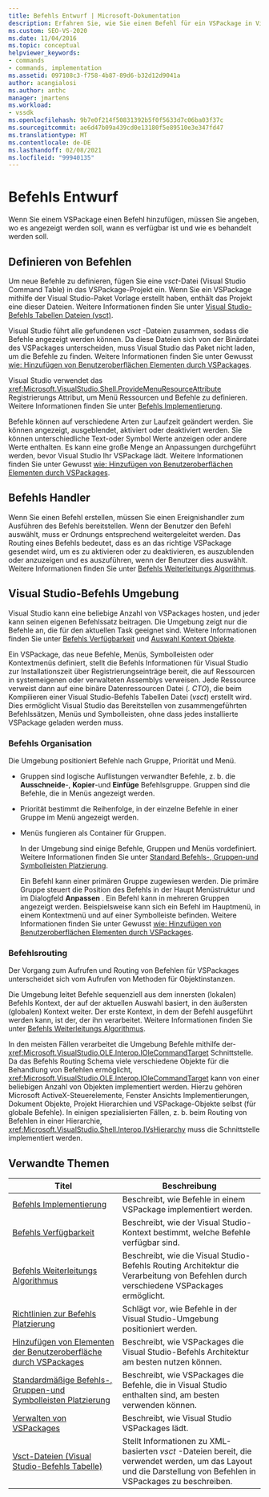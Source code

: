 ```yaml
---
title: Befehls Entwurf | Microsoft-Dokumentation
description: Erfahren Sie, wie Sie einen Befehl für ein VSPackage in Visual Studio entwerfen. Einschließlich, angeben des Orts, an dem es angezeigt wird, wann es verfügbar ist und wie es behandelt werden soll.
ms.custom: SEO-VS-2020
ms.date: 11/04/2016
ms.topic: conceptual
helpviewer_keywords:
- commands
- commands, implementation
ms.assetid: 097108c3-f758-4b87-89d6-b32d12d9041a
author: acangialosi
ms.author: anthc
manager: jmartens
ms.workload:
- vssdk
ms.openlocfilehash: 9b7e0f214f50831392b5f0f5633d7c06ba03f37c
ms.sourcegitcommit: ae6d47b09a439cd0e13180f5e89510e3e347fd47
ms.translationtype: MT
ms.contentlocale: de-DE
ms.lasthandoff: 02/08/2021
ms.locfileid: "99940135"
---
```

# <a name="command-design"></a>Befehls Entwurf
Wenn Sie einem VSPackage einen Befehl hinzufügen, müssen Sie angeben, wo es angezeigt werden soll, wann es verfügbar ist und wie es behandelt werden soll.

## <a name="define-commands"></a>Definieren von Befehlen
 Um neue Befehle zu definieren, fügen Sie eine *vsct*-Datei (Visual Studio Command Table) in das VSPackage-Projekt ein. Wenn Sie ein VSPackage mithilfe der Visual Studio-Paket Vorlage erstellt haben, enthält das Projekt eine dieser Dateien. Weitere Informationen finden Sie unter [Visual Studio-Befehls Tabellen Dateien (vsct)](../../extensibility/internals/visual-studio-command-table-dot-vsct-files.md).

 Visual Studio führt alle gefundenen *vsct* -Dateien zusammen, sodass die Befehle angezeigt werden können. Da diese Dateien sich von der Binärdatei des VSPackages unterscheiden, muss Visual Studio das Paket nicht laden, um die Befehle zu finden. Weitere Informationen finden Sie unter Gewusst [wie: Hinzufügen von Benutzeroberflächen Elementen durch VSPackages](../../extensibility/internals/how-vspackages-add-user-interface-elements.md).

 Visual Studio verwendet das <xref:Microsoft.VisualStudio.Shell.ProvideMenuResourceAttribute> Registrierungs Attribut, um Menü Ressourcen und Befehle zu definieren. Weitere Informationen finden Sie unter [Befehls Implementierung](../../extensibility/internals/command-implementation.md).

 Befehle können auf verschiedene Arten zur Laufzeit geändert werden. Sie können angezeigt, ausgeblendet, aktiviert oder deaktiviert werden. Sie können unterschiedliche Text-oder Symbol Werte anzeigen oder andere Werte enthalten. Es kann eine große Menge an Anpassungen durchgeführt werden, bevor Visual Studio Ihr VSPackage lädt. Weitere Informationen finden Sie unter Gewusst [wie: Hinzufügen von Benutzeroberflächen Elementen durch VSPackages](../../extensibility/internals/how-vspackages-add-user-interface-elements.md).

## <a name="command-handlers"></a>Befehls Handler
 Wenn Sie einen Befehl erstellen, müssen Sie einen Ereignishandler zum Ausführen des Befehls bereitstellen. Wenn der Benutzer den Befehl auswählt, muss er Ordnungs entsprechend weitergeleitet werden. Das Routing eines Befehls bedeutet, dass es an das richtige VSPackage gesendet wird, um es zu aktivieren oder zu deaktivieren, es auszublenden oder anzuzeigen und es auszuführen, wenn der Benutzer dies auswählt. Weitere Informationen finden Sie unter [Befehls Weiterleitungs Algorithmus](../../extensibility/internals/command-routing-algorithm.md).

## <a name="visual-studio-command-environment"></a>Visual Studio-Befehls Umgebung
 Visual Studio kann eine beliebige Anzahl von VSPackages hosten, und jeder kann seinen eigenen Befehlssatz beitragen. Die Umgebung zeigt nur die Befehle an, die für den aktuellen Task geeignet sind. Weitere Informationen finden Sie unter [Befehls Verfügbarkeit](../../extensibility/internals/command-availability.md) und [Auswahl Kontext Objekte](../../extensibility/internals/selection-context-objects.md).

 Ein VSPackage, das neue Befehle, Menüs, Symbolleisten oder Kontextmenüs definiert, stellt die Befehls Informationen für Visual Studio zur Installationszeit über Registrierungseinträge bereit, die auf Ressourcen in systemeigenen oder verwalteten Assemblys verweisen. Jede Ressource verweist dann auf eine binäre Datenressourcen Datei (*. CTO*), die beim Kompilieren einer Visual Studio-Befehls Tabellen Datei (*vsct*) erstellt wird. Dies ermöglicht Visual Studio das Bereitstellen von zusammengeführten Befehlssätzen, Menüs und Symbolleisten, ohne dass jedes installierte VSPackage geladen werden muss.

### <a name="command-organization"></a>Befehls Organisation
 Die Umgebung positioniert Befehle nach Gruppe, Priorität und Menü.

- Gruppen sind logische Auflistungen verwandter Befehle, z. b. die **Ausschneide**-, **Kopier**-und **Einfüge** Befehlsgruppe. Gruppen sind die Befehle, die in Menüs angezeigt werden.

- Priorität bestimmt die Reihenfolge, in der einzelne Befehle in einer Gruppe im Menü angezeigt werden.

- Menüs fungieren als Container für Gruppen.

  In der Umgebung sind einige Befehle, Gruppen und Menüs vordefiniert. Weitere Informationen finden Sie unter [Standard Befehls-, Gruppen-und Symbolleisten Platzierung](../../extensibility/internals/default-command-group-and-toolbar-placement.md).

  Ein Befehl kann einer primären Gruppe zugewiesen werden. Die primäre Gruppe steuert die Position des Befehls in der Haupt Menüstruktur und im Dialogfeld **Anpassen** . Ein Befehl kann in mehreren Gruppen angezeigt werden. Beispielsweise kann sich ein Befehl im Hauptmenü, in einem Kontextmenü und auf einer Symbolleiste befinden. Weitere Informationen finden Sie unter Gewusst [wie: Hinzufügen von Benutzeroberflächen Elementen durch VSPackages](../../extensibility/internals/how-vspackages-add-user-interface-elements.md).

### <a name="command-routing"></a>Befehlsrouting
 Der Vorgang zum Aufrufen und Routing von Befehlen für VSPackages unterscheidet sich vom Aufrufen von Methoden für Objektinstanzen.

 Die Umgebung leitet Befehle sequenziell aus dem innersten (lokalen) Befehls Kontext, der auf der aktuellen Auswahl basiert, in den äußersten (globalen) Kontext weiter. Der erste Kontext, in dem der Befehl ausgeführt werden kann, ist der, der ihn verarbeitet. Weitere Informationen finden Sie unter [Befehls Weiterleitungs Algorithmus](../../extensibility/internals/command-routing-algorithm.md).

 In den meisten Fällen verarbeitet die Umgebung Befehle mithilfe der- <xref:Microsoft.VisualStudio.OLE.Interop.IOleCommandTarget> Schnittstelle. Da das Befehls Routing Schema viele verschiedene Objekte für die Behandlung von Befehlen ermöglicht, <xref:Microsoft.VisualStudio.OLE.Interop.IOleCommandTarget> kann von einer beliebigen Anzahl von Objekten implementiert werden. Hierzu gehören Microsoft ActiveX-Steuerelemente, Fenster Ansichts Implementierungen, Dokument Objekte, Projekt Hierarchien und VSPackage-Objekte selbst (für globale Befehle). In einigen spezialisierten Fällen, z. b. beim Routing von Befehlen in einer Hierarchie, <xref:Microsoft.VisualStudio.Shell.Interop.IVsHierarchy> muss die Schnittstelle implementiert werden.

## <a name="related-topics"></a>Verwandte Themen

|Titel|Beschreibung|
|-----------|-----------------|
|[Befehls Implementierung](../../extensibility/internals/command-implementation.md)|Beschreibt, wie Befehle in einem VSPackage implementiert werden.|
|[Befehls Verfügbarkeit](../../extensibility/internals/command-availability.md)|Beschreibt, wie der Visual Studio-Kontext bestimmt, welche Befehle verfügbar sind.|
|[Befehls Weiterleitungs Algorithmus](../../extensibility/internals/command-routing-algorithm.md)|Beschreibt, wie die Visual Studio-Befehls Routing Architektur die Verarbeitung von Befehlen durch verschiedene VSPackages ermöglicht.|
|[Richtlinien zur Befehls Platzierung](../../extensibility/internals/command-placement-guidelines.md)|Schlägt vor, wie Befehle in der Visual Studio-Umgebung positioniert werden.|
|[Hinzufügen von Elementen der Benutzeroberfläche durch VSPackages](../../extensibility/internals/how-vspackages-add-user-interface-elements.md)|Beschreibt, wie VSPackages die Visual Studio-Befehls Architektur am besten nutzen können.|
|[Standardmäßige Befehls-, Gruppen-und Symbolleisten Platzierung](../../extensibility/internals/default-command-group-and-toolbar-placement.md)|Beschreibt, wie VSPackages die Befehle, die in Visual Studio enthalten sind, am besten verwenden können.|
|[Verwalten von VSPackages](../../extensibility/managing-vspackages.md)|Beschreibt, wie Visual Studio VSPackages lädt.|
|[Vsct-Dateien (Visual Studio-Befehls Tabelle)](../../extensibility/internals/visual-studio-command-table-dot-vsct-files.md)|Stellt Informationen zu XML-basierten *vsct* -Dateien bereit, die verwendet werden, um das Layout und die Darstellung von Befehlen in VSPackages zu beschreiben.|
